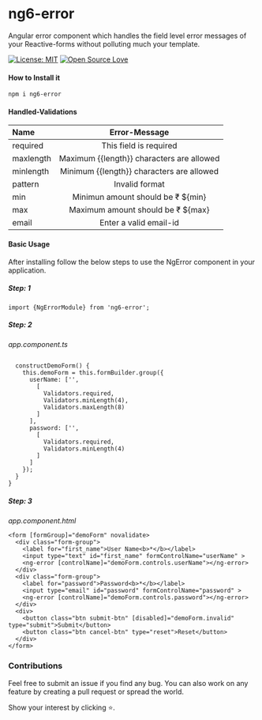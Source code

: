 # ng6-error

Angular error component which handles the field level error messages of your Reactive-forms without polluting much your template.

[![License: MIT](https://img.shields.io/badge/License-MIT-yellow.svg)](https://opensource.org/licenses/MIT)
[![Open Source Love](https://badges.frapsoft.com/os/v1/open-source.svg?v=103)](https://github.com/ellerbrock/open-source-badges/)


#### How to Install it
`npm i ng6-error`

#### Handled-Validations
| Name | Error-Message |
| :--- | :----------:  |
| required | This field is required |
| maxlength| Maximum {{length}} characters are allowed |
| minlength | Minimum {{length}} characters are allowed |
| pattern | Invalid format |
| min | Minimun amount should be ₹ ${min} |
| max | Maximum amount should be ₹ ${max} |
| email | Enter a valid email-id |

#### Basic Usage
After installing follow the below steps to use the NgError component in your application.

##### Step: 1
`import {NgErrorModule} from 'ng6-error';`

##### Step: 2
*app.component.ts*
```{ts}

  constructDemoForm() {
    this.demoForm = this.formBuilder.group({
      userName: ['',
        [
          Validators.required,
          Validators.minLength(4),
          Validators.maxLength(8)
        ]
      ],
      password: ['',
        [
          Validators.required,
          Validators.minLength(4)
        ]
      ]
    });
  }
}
```

##### Step: 3
*app.component.html*
```
<form [formGroup]="demoForm" novalidate>
  <div class="form-group">
    <label for="first_name">User Name<b>*</b></label>
    <input type="text" id="first_name" formControlName="userName" >
    <ng-error [controlName]="demoForm.controls.userName"></ng-error>
  </div>
  <div class="form-group">
    <label for="password">Password<b>*</b></label>
    <input type="email" id="password" formControlName="password" >
    <ng-error [controlName]="demoForm.controls.password"></ng-error>
  </div>
  <div>
    <button class="btn submit-btn" [disabled]="demoForm.invalid" type="submit">Submit</button>
    <button class="btn cancel-btn" type="reset">Reset</button>
  </div>
</form>
```
### Contributions
Feel free to submit an issue if you find any bug. You can also work on any feature by creating a pull request or spread the world.

Show your interest by clicking ⭐️.
